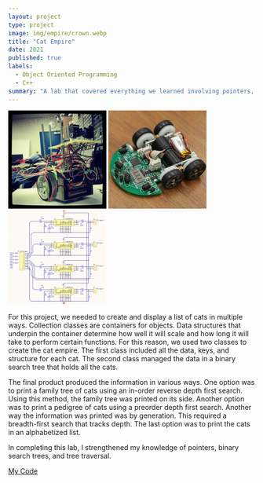 ```yaml
---
layout: project
type: project
image: img/empire/crown.webp
title: "Cat Empire"
date: 2021
published: true
labels:
  - Object Oriented Programming
  - C++
summary: "A lab that covered everything we learned involving pointers, binary search trees, and tree traversal."
---
```


<div class="text-center p-4">
  <img width="200px" src="../img/micromouse/micromouse-robot.png" class="img-thumbnail" >
  <img width="200px" src="../img/micromouse/micromouse-robot-2.jpg" class="img-thumbnail" >
  <img width="200px" src="../img/micromouse/micromouse-circuit.png" class="img-thumbnail" >
</div>

For this project, we needed to create and display a list of cats in multiple ways. Collection classes are containers for objects. Data structures that underpin the container determine how well it will scale and how long it will take to perform certain functions. For this reason, we used two classes to create the cat empire. The first class included all the data, keys, and structure for each cat. The second class managed the data in a binary search tree that holds all the cats. 

The final product produced the information in various ways. One option was to print a family tree of cats using an in-order reverse depth first search. Using this method, the family tree was printed on its side. Another option was to print a pedigree of cats using a preorder depth first search. Another way the information was printed was by generation. This required a breadth-first search that tracks depth. The last option was to print the cats in an alphabetized list.

In completing this lab, I strengthened my knowledge of pointers, binary search trees, and tree traversal. 

[My Code](https://gitlab.com/skam7/ee205-lab09-cat-empire.git)
